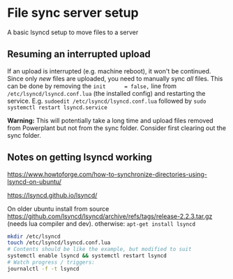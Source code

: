 # File sync server setup
A basic lsyncd setup to move files to a server

## Resuming an interrupted upload
If an upload is interrupted (e.g. machine reboot), it won't be continued. Since only *new* files are uploaded, you need to manually sync *all* files. This can be done by removing the `init      = false,` line from `/etc/lsyncd/lsyncd.conf.lua` (the installed config) and restarting the service. E.g. `sudoedit /etc/lsyncd/lsyncd.conf.lua` followed by `sudo systemctl restart lsyncd.service`

**Warning:** This will potentially take a long time and upload files removed from Powerplant but not from the sync folder. Consider first clearing out the sync folder.

## Notes on getting lsyncd working
https://www.howtoforge.com/how-to-synchronize-directories-using-lsyncd-on-ubuntu/

https://lsyncd.github.io/lsyncd/

On older ubuntu install from source https://github.com/lsyncd/lsyncd/archive/refs/tags/release-2.2.3.tar.gz (needs lua compiler and dev). otherwise: 
`apt-get install lsyncd`

```bash
mkdir /etc/lsyncd
touch /etc/lsyncd/lsyncd.conf.lua
# Contents should be like the example, but modified to suit
systemctl enable lsyncd && systemctl restart lsyncd
# Watch progress / triggers:
journalctl -f -t lsyncd
```